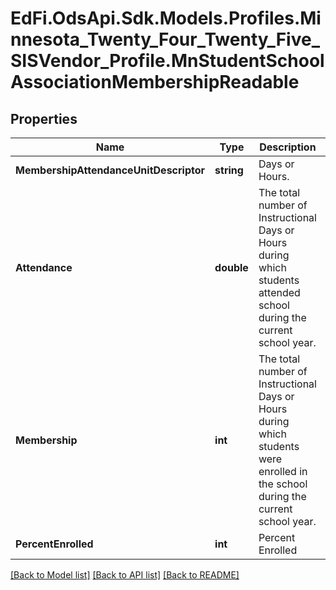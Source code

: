# EdFi.OdsApi.Sdk.Models.Profiles.Minnesota_Twenty_Four_Twenty_Five_SISVendor_Profile.MnStudentSchoolAssociationMembershipReadable

## Properties

Name | Type | Description | Notes
------------ | ------------- | ------------- | -------------
**MembershipAttendanceUnitDescriptor** | **string** | Days or Hours. | 
**Attendance** | **double** | The total number of Instructional Days or Hours during which students attended school during the current school year. | 
**Membership** | **int** | The total number of Instructional Days or Hours during which students were enrolled in the school during the current school year. | 
**PercentEnrolled** | **int** | Percent Enrolled | 

[[Back to Model list]](../README.md#documentation-for-models) [[Back to API list]](../README.md#documentation-for-api-endpoints) [[Back to README]](../README.md)

